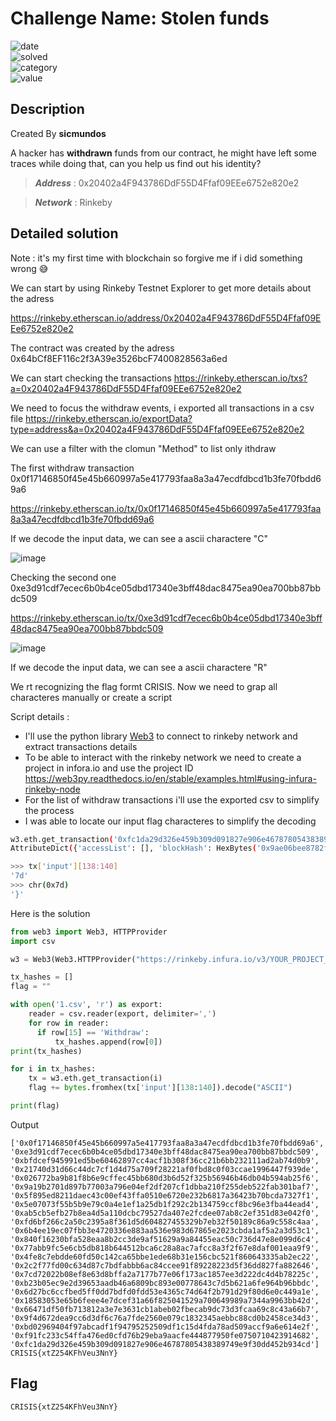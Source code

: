 # Challenge Name: Stolen funds


![date](https://img.shields.io/badge/date-14.03.2022-brightgreen.svg)  
![solved](https://img.shields.io/badge/solved-after%20CTF-red.svg)  
![category](https://img.shields.io/badge/category-Forensics-blueviolet.svg)   
![value](https://img.shields.io/badge/value-40-blue.svg)  

## Description

Created By **sicmundos**

A hacker has **withdrawn** funds from our contract, he might have left some traces while doing that, can you help us find out his identity?

> **_Address_** : 0x20402a4F943786DdF55D4Ffaf09EEe6752e820e2

> **_Network_** : Rinkeby


## Detailed solution

Note : it's my first time with blockchain so forgive me if i did something wrong :sweat_smile:

We can start by using Rinkeby Testnet Explorer to get more details about the adress 

https://rinkeby.etherscan.io/address/0x20402a4F943786DdF55D4Ffaf09EEe6752e820e2

The contract was created by the adress 0x64bCf8EF116c2f3A39e3526bcF7400828563a6ed

We can start checking the transactions https://rinkeby.etherscan.io/txs?a=0x20402a4F943786DdF55D4Ffaf09EEe6752e820e2

We need to focus the withdraw events, i exported all transactions in a csv file https://rinkeby.etherscan.io/exportData?type=address&a=0x20402a4F943786DdF55D4Ffaf09EEe6752e820e2

We can use a filter with the clomun "Method" to list only ithdraw 

The first withdraw transaction 0x0f17146850f45e45b660997a5e417793faa8a3a47ecdfdbcd1b3fe70fbdd69a6

https://rinkeby.etherscan.io/tx/0x0f17146850f45e45b660997a5e417793faa8a3a47ecdfdbcd1b3fe70fbdd69a6

If we decode the input data, we can see a ascii charactere "C"

![image](https://user-images.githubusercontent.com/72421091/158233484-9bd39fc2-0d78-4519-aa00-2e66e29a4f87.png)

Checking the second one 0xe3d91cdf7ecec6b0b4ce05dbd17340e3bff48dac8475ea90ea700bb87bbdc509 

https://rinkeby.etherscan.io/tx/0xe3d91cdf7ecec6b0b4ce05dbd17340e3bff48dac8475ea90ea700bb87bbdc509  

![image](https://user-images.githubusercontent.com/72421091/158233750-8a96f05b-93f9-4b17-9af4-6599fef8a3e9.png)

If we decode the input data, we can see a ascii charactere "R"

We rt recognizing the flag formt CRISIS. Now we need to grap all characteres manually or create a script 

Script details :
- I'll use the python library [Web3](https://web3py.readthedocs.io/en/stable/index.html) to connect to rinkeby network and extract transactions details  
- To be able to interact with the rinkeby network we need to create a project in infora.io and use the project ID
https://web3py.readthedocs.io/en/stable/examples.html#using-infura-rinkeby-node
- For the list of withdraw transactions i'll use the exported csv to simplify the process
- I was able to locate our input flag characteres to simplify the decoding 

```bash
w3.eth.get_transaction('0xfc1da29d326e459b309d091827e906e46787805438389749e9f30dd452b934cd')
AttributeDict({'accessList': [], 'blockHash': HexBytes('0x9ae06bee8782f4133e853566f7c29fe9b4c6a17458947950adde502f995a7c27'), 'block                             Number': 10259148, 'chainId': '0x4', 'from': '0x64bCf8EF116c2f3A39e3526bcF7400828563a6ed', 'gas': 30657, 'gasPrice': 1150001602, 'ha                             sh': HexBytes('0xfc1da29d326e459b309d091827e906e46787805438389749e9f30dd452b934cd'), 'input': '0x31fb67c2000000000000000000000000000                             000000000000000000000000000000000002000000000000000000000000000000000000000000000000000000000000000017d00000000000000000000000000000                             000000000000000000000000000000000', 'maxFeePerGas': 1150001667, 'maxPriorityFeePerGas': 1150001354, 'nonce': 325, 'r': HexBytes('0xc                             3150ab969e202e56d98791bff0ede61dfc8712c45a40dc577d80899b3708c9a'), 's': HexBytes('0x1d6cf1e880244a8a9c2902fc190d3621ab42d2ec039f80c3                             b3df95f8d62611f3'), 'to': '0x20402a4F943786DdF55D4Ffaf09EEe6752e820e2', 'transactionIndex': 41, 'type': '0x2', 'v': 0, 'value': 0})

>>> tx['input'][138:140]
'7d'
>>> chr(0x7d)
'}'
```

Here is the solution

```python
from web3 import Web3, HTTPProvider
import csv

w3 = Web3(Web3.HTTPProvider("https://rinkeby.infura.io/v3/YOUR_PROJECT_ID"))

tx_hashes = []
flag = ""

with open('1.csv', 'r') as export:
    reader = csv.reader(export, delimiter=',')
    for row in reader:
      if row[15] == 'Withdraw':
          tx_hashes.append(row[0])
print(tx_hashes)

for i in tx_hashes:
    tx = w3.eth.get_transaction(i)
    flag += bytes.fromhex(tx['input'][138:140]).decode("ASCII")

print(flag)
```
Output

```
['0x0f17146850f45e45b660997a5e417793faa8a3a47ecdfdbcd1b3fe70fbdd69a6', '0xe3d91cdf7ecec6b0b4ce05dbd17340e3bff48dac8475ea90ea700bb87bbdc509', '0xbfdcef945991ed5be60462897cc4acf1b308f36cc21b6bb232111ad2ab74d0b9', '0x21740d31d66c44dc7cf1d4d75a709f28221af0fbd8c0f03ccae1996447f939de', '0x026772ba9b81f8b6e9cffec45bb680d3b6d52f325b56946b46db04b594ab25f6', '0x9a19b2701d897b77003a796e04ef2df207cf1dbba210f255deb522fab301baf7', '0x5f895ed8211daec43c00ef43ffa0510e6720e232b6817a36423b70bcda7327f1', '0x5e07073f55b5b9e79c0a4e1ef1a25db1f292c2b134759ccf8bc96e3fba44ead4', '0xab5cb5efb27b8ea4d5a110dcbc79527da407e2fcdee07ab8c2ef351d83e042f0', '0xfd6bf266c2a50c2395a8f361d5d604827455329b7eb32f50189c86a9c558c4aa', '0x6b4ee19ec07fbb3e4720336e883aa536e983d67865e2023cbda1af5a2a3d53c1', '0x840f16230bfa528eaa8b2cc3de9af51629a9a84455eac50c736d47e8e099d6c4', '0x77abb9fc5e6cb5db818b644512bca6c28a8ac7afcc8a3f2f67e8daf001eaa9f9', '0x4fe8c7ebdde60fd50c142ca65bbe1ede68b31e156cbc521f860643335ab2ec22', '0x2c2f77fd00c634d87c7bdfabbb6ac84ccee91f89228223d5f36dd827fa882646', '0x7cd72022b08ef8e63d8bffa2a7177b77e06f173ac1857ee3d222dc4d4b78225c', '0xb23b05ec9e2d39653aadb46a6809bc893e00778643c7d5b621a6fe964b96bbdc', '0x6d27bc6ccfbed5ff0dd7bdfd0fdd53e4365c74d64f2b791d29f80d6e0c449a1e', '0x18583053e65b6feee4e7dcef31a66f825041529a700649989a7344a9963bb42d', '0x66471df50fb713812a3e7e3631cb1abeb02fbecab9dc73d3fcaa69c8c43a66b7', '0x9f4d672dea9cc6d3df6c76a7fde2560e079c1832345aebbc88cd0b2458ce34d3', '0xbd02969404f97abcadf1f94795252509df1c15d4fda78ad509accf9a6e614e2f', '0xf91fc233c54ffa476ed0cfd76b29eba9aacfe444877950fe0750710423914682', '0xfc1da29d326e459b309d091827e906e46787805438389749e9f30dd452b934cd']
CRISIS{xtZ254KFhVeu3NnY}
```

## Flag

```
CRISIS{xtZ254KFhVeu3NnY}
```





